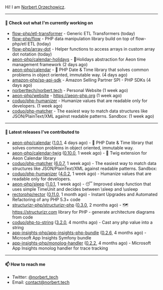 Hi!
I am [Norbert Orzechowicz](https://norbert.tech/).

---

#### 👷 Check out what I'm currently working on

- [flow-php/etl-transformer](https://github.com/flow-php/etl-transformer) - Generic ETL Transformers (today)
- [flow-php/flow](https://github.com/flow-php/flow) - PHP data manipulation library build on top of flow-php/etl ETL  (today)
- [flow-php/array-dot](https://github.com/flow-php/array-dot) - Helper functions to access arrays in custom array dot notation  (today)
- [aeon-php/calendar-holidays](https://github.com/aeon-php/calendar-holidays) - 🎄Holidays abstraction for Aeon time management framework  (2 days ago)
- [aeon-php/calendar](https://github.com/aeon-php/calendar) - 📅 PHP Date &amp; Time library that solves common problems in object oriented, immutable way.  (4 days ago)
- [amazon-php/sp-api-sdk](https://github.com/amazon-php/sp-api-sdk) - Amazon Selling Partner SPI - PHP SDKs (4 days ago)
- [norberttech/norbert.tech](https://github.com/norberttech/norbert.tech) - Personal Website (1 week ago)
- [aeon-php/website](https://github.com/aeon-php/website) - https://aeon-php.org (1 week ago)
- [coduo/php-humanizer](https://github.com/coduo/php-humanizer) - Humanize values that are readable only for developers. (1 week ago)
- [coduo/php-matcher](https://github.com/coduo/php-matcher) - The easiest way to match data structures like JSON/PlainText/XML against readable patterns. Sandbox: (1 week ago)

---

#### 🔭 Latest releases I've contributed to

- [aeon-php/calendar](https://github.com/aeon-php/calendar) ([1.0.1](https://github.com/aeon-php/calendar/releases/tag/1.0.1), 4 days ago) - 📅 PHP Date &amp; Time library that solves common problems in object oriented, immutable way. 
- [aeon-php/calendar-twig](https://github.com/aeon-php/calendar-twig) ([0.10.0](https://github.com/aeon-php/calendar-twig/releases/tag/0.10.0), 1 week ago) - 🌱 Twig extension for Aeon Calendar library 
- [coduo/php-matcher](https://github.com/coduo/php-matcher) ([6.0.7](https://github.com/coduo/php-matcher/releases/tag/6.0.7), 1 week ago) - The easiest way to match data structures like JSON/PlainText/XML against readable patterns. Sandbox:
- [coduo/php-humanizer](https://github.com/coduo/php-humanizer) ([4.0.2](https://github.com/coduo/php-humanizer/releases/tag/4.0.2), 1 week ago) - Humanize values that are readable only for developers.
- [aeon-php/sleep](https://github.com/aeon-php/sleep) ([1.0.1](https://github.com/aeon-php/sleep/releases/tag/1.0.1), 1 week ago) - 😴 Improved sleep function that uses simple TimeUnit and decides between \sleep and \usleep
- [rectorphp/rector](https://github.com/rectorphp/rector) ([0.11.0](https://github.com/rectorphp/rector/releases/tag/0.11.0), 1 month ago) - Instant Upgrades and Automated Refactoring of any PHP 5.3&#43; code
- [structurizr-php/structurizr-php](https://github.com/structurizr-php/structurizr-php) ([0.3.0](https://github.com/structurizr-php/structurizr-php/releases/tag/0.3.0), 2 months ago) - 🗺 https://structurizr.com library for PHP - generate architecture diagrams from code
- [coduo/php-to-string](https://github.com/coduo/php-to-string) ([3.2.0](https://github.com/coduo/php-to-string/releases/tag/3.2.0), 4 months ago) - Cast any php value into a string 
- [app-insights-php/app-insights-php-bundle](https://github.com/app-insights-php/app-insights-php-bundle) ([0.2.6](https://github.com/app-insights-php/app-insights-php-bundle/releases/tag/0.2.6), 4 months ago) - Microsoft App Insights Symfony bundle 
- [app-insights-php/monolog-handler](https://github.com/app-insights-php/monolog-handler) ([0.2.2](https://github.com/app-insights-php/monolog-handler/releases/tag/0.2.2), 4 months ago) - Microsoft App Insights monolog handler for trace tracking

---

#### 📫 How to reach me

- Twitter: [@norbert_tech](https://twitter.com/norbert_tech)
- Email: [contact@norbert.tech](mailto://contact@norbert.tech)
